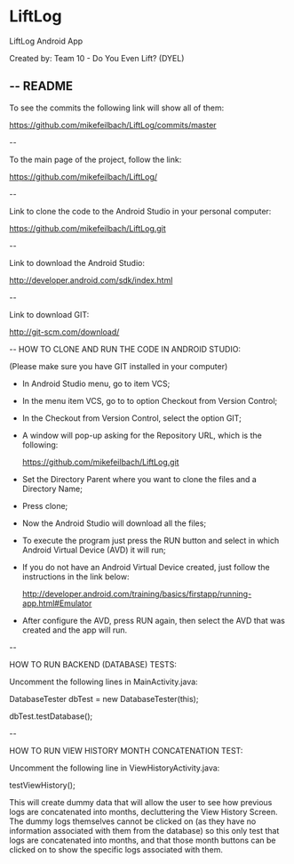 # LiftLog
LiftLog Android App

Created by: Team 10 - Do You Even Lift? (DYEL)

--
README
--

To see the commits the following link will show all of them:

https://github.com/mikefeilbach/LiftLog/commits/master

--

To the main page of the project, follow the link:

https://github.com/mikefeilbach/LiftLog/

--

Link to clone the code to the Android Studio in your personal computer:

https://github.com/mikefeilbach/LiftLog.git

--

Link to download the Android Studio:

http://developer.android.com/sdk/index.html

--

Link to download GIT:

http://git-scm.com/download/

--
HOW TO CLONE AND RUN THE CODE IN ANDROID STUDIO:

(Please make sure you have GIT installed in your computer)

- In Android Studio menu, go to item VCS;

- In the menu item VCS, go to to option Checkout from Version Control;

- In the Checkout from Version Control, select the option GIT;

- A window will pop-up asking for the Repository URL, which is the following:

    https://github.com/mikefeilbach/LiftLog.git

- Set the Directory Parent where you want to clone the files and a Directory Name;

- Press clone;

- Now the Android Studio will download all the files;

- To execute the program just press the RUN button and select in which Android Virtual Device (AVD) it will run;

- If you do not have an Android Virtual Device created, just follow the instructions in the link below:

    http://developer.android.com/training/basics/firstapp/running-app.html#Emulator

- After configure the AVD, press RUN again, then select the AVD that was created and the app will run.


--

HOW TO RUN BACKEND (DATABASE) TESTS:

Uncomment the following lines in MainActivity.java:

DatabaseTester dbTest = new DatabaseTester(this);

dbTest.testDatabase();


--

HOW TO RUN VIEW HISTORY MONTH CONCATENATION TEST:

Uncomment the following line in ViewHistoryActivity.java:

testViewHistory();

This will create dummy data that will allow the user to see how previous logs are concatenated into months, decluttering the View History Screen.  The dummy logs themselves cannot be clicked on (as they have no information associated with them from the database) so this only test that logs are concatenated into months, and that those month buttons can be clicked on to show the specific logs associated with them.
